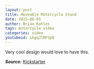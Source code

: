 ```yaml
---
layout: post
title: Moveable Motorcycle Stand
date: 2015-06-01
author: Brian Kohles
tags: motorcycle video
categories: video
youtubeid: ihgqJlMP3p0
---
```

Very cool design would love to have this.

***Source:*** [Kickstarter](https://www.kickstarter.com/projects/1140924745/phoenix-racing-stands-innovative-motorcycle-stands)
